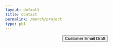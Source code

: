 ```yaml
---
layout: default
title: Contact
permalink: /merch/project
type: pbl
---
```



<button type="button" class="btn btn-primary" style="display:block; margin: 0 auto;" onclick="alert('Hello __(customer name here)__!\n \nThank you so much for your order! Please come to the student store at lunch to pick up your new swaggy merchandise!\n \nSincerely,\n__Merch Andise__(commissioner name)\nDel Norte ASB\n Merchandise Commmissioner')">
    Customer Email Draft
  </button>
